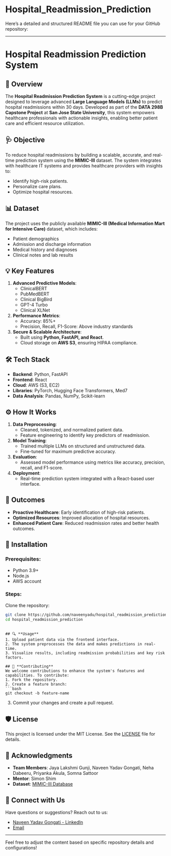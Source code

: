 # Hospital_Readmission_Prediction

Here’s a detailed and structured README file you can use for your GitHub repository:

---

# **Hospital Readmission Prediction System**

## 🚀 **Overview**
The **Hospital Readmission Prediction System** is a cutting-edge project designed to leverage advanced **Large Language Models (LLMs)** to predict hospital readmissions within 30 days. Developed as part of the **DATA 298B Capstone Project** at **San Jose State University**, this system empowers healthcare professionals with actionable insights, enabling better patient care and efficient resource utilization.

## 🩺 **Objective**
To reduce hospital readmissions by building a scalable, accurate, and real-time prediction system using the **MIMIC-III** dataset. The system integrates with healthcare IT systems and provides healthcare providers with insights to:
- Identify high-risk patients.
- Personalize care plans.
- Optimize hospital resources.

## 📊 **Dataset**
The project uses the publicly available **MIMIC-III (Medical Information Mart for Intensive Care)** dataset, which includes:
- Patient demographics
- Admission and discharge information
- Medical history and diagnoses
- Clinical notes and lab results

## 💡 **Key Features**
1. **Advanced Predictive Models**:
   - ClinicalBERT
   - PubMedBERT
   - Clinical BigBird
   - GPT-4 Turbo
   - Clinical XLNet
2. **Performance Metrics**:
   - Accuracy: 85%+
   - Precision, Recall, F1-Score: Above industry standards
3. **Secure & Scalable Architecture**:
   - Built using **Python, FastAPI, and React**.
   - Cloud storage on **AWS S3**, ensuring HIPAA compliance.

## 🛠 **Tech Stack**
- **Backend**: Python, FastAPI
- **Frontend**: React
- **Cloud**: AWS (S3, EC2)
- **Libraries**: PyTorch, Hugging Face Transformers, Med7
- **Data Analysis**: Pandas, NumPy, Scikit-learn

## ⚙️ **How It Works**
1. **Data Preprocessing**:
   - Cleaned, tokenized, and normalized patient data.
   - Feature engineering to identify key predictors of readmission.
2. **Model Training**:
   - Trained multiple LLMs on structured and unstructured data.
   - Fine-tuned for maximum predictive accuracy.
3. **Evaluation**:
   - Assessed model performance using metrics like accuracy, precision, recall, and F1-score.
4. **Deployment**:
   - Real-time prediction system integrated with a React-based user interface.

## 🎯 **Outcomes**
- **Proactive Healthcare**: Early identification of high-risk patients.
- **Optimized Resources**: Improved allocation of hospital resources.
- **Enhanced Patient Care**: Reduced readmission rates and better health outcomes.

## 🔧 **Installation**
### Prerequisites:
- Python 3.9+
- Node.js
- AWS account

### Steps:
Clone the repository:
   ```bash
   git clone https://github.com/naveenyadu/hospital_readmission_prediction.git
   cd hospital_readmission_prediction
   ```

   ```

## 🔍 **Usage**
1. Upload patient data via the frontend interface.
2. The system preprocesses the data and makes predictions in real-time.
3. Visualize results, including readmission probabilities and key risk factors.

## 📖 **Contributing**
We welcome contributions to enhance the system's features and capabilities. To contribute:
1. Fork the repository.
2. Create a feature branch:
   ```bash
   git checkout -b feature-name
   ```
3. Commit your changes and create a pull request.

## 🛡 **License**
This project is licensed under the MIT License. See the [LICENSE](LICENSE) file for details.

## 🙌 **Acknowledgments**
- **Team Members**: Jaya Lakshmi Gunji, Naveen Yadav Gongati, Neha Dabeeru, Priyanka Akula, Somna Sattoor
- **Mentor**: Simon Shim
- **Dataset**: [MIMIC-III Database](https://mimic.mit.edu/)

## 🤝 **Connect with Us**
Have questions or suggestions? Reach out to us:
- [Naveen Yadav Gongati - LinkedIn](https://www.linkedin.com/in/naveen-yadav-gongati/)
- [Email](mailto:naveenyadu988@gmail.com)

---

Feel free to adjust the content based on specific repository details and configurations!
